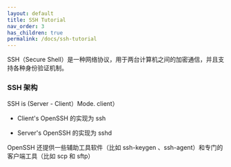 ```yaml
---
layout: default
title: SSH Tutorial
nav_order: 3
has_children: true
permalink: /docs/ssh-tutorial
---
```



SSH（Secure Shell）是一种网络协议，用于两台计算机之间的加密通信，并且支持各种身份验证机制。


### SSH 架构

SSH is (Server - Client）Mode. client）

- Client's OpenSSH 的实现为 ssh

- Server's OpenSSH 的实现为 sshd

OpenSSH 还提供一些辅助工具软件（比如 ssh-keygen 、ssh-agent）和专门的客户端工具（比如 scp 和 sftp）
